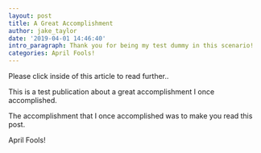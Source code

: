 ```yaml
---
layout: post
title: A Great Accomplishment
author: jake_taylor
date: '2019-04-01 14:46:40'
intro_paragraph: Thank you for being my test dummy in this scenario!
categories: April Fools!
---
```

Please click inside of this article to read further..

This is a test publication about a great accomplishment I once accomplished.

The accomplishment that I once accomplished was to make you read this post.

April Fools!
